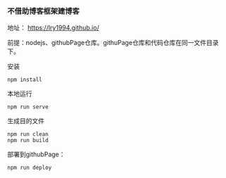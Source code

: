 ###  不借助博客框架建博客
地址：  https://lry1994.github.io/

前提：nodejs、githubPage仓库。githuPage仓库和代码仓库在同一文件目录下。

安装
```
npm install
```

本地运行
```
npm run serve
```

生成目的文件
```
npm run clean
npm run build
```

部署到githubPage：
```
npm run deploy
```
